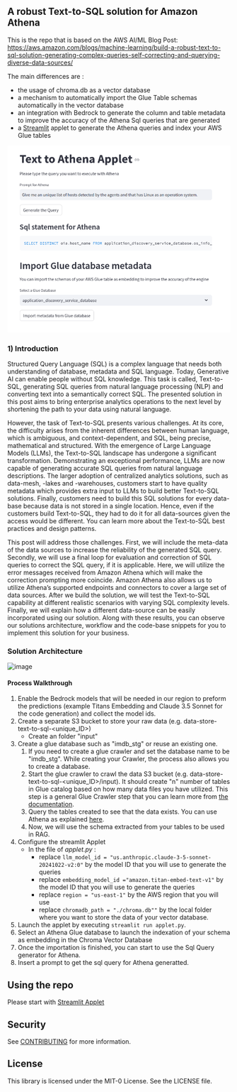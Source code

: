 ## A robust Text-to-SQL solution for Amazon Athena

This is the repo that is based on the AWS AI/ML Blog Post: https://aws.amazon.com/blogs/machine-learning/build-a-robust-text-to-sql-solution-generating-complex-queries-self-correcting-and-querying-diverse-data-sources/

The main differences are : 

* the usage of chroma.db as a vector database 
* a mechanism to automatically import the Glue Table schemas automatically in the vector database
* an integration with Bedrock to generate the column and table metadata to improve the accuracy of the Athena Sql queries that are generated
* a [Streamlit](https://streamlit.io/) applet to generate the Athena queries and index your AWS Glue tables

![Streamlit applet screenshot](screenshot.png)

### 1)	Introduction

Structured Query Language (SQL) is a complex language that needs both understanding of database, metadata and SQL language. Today, Generative AI can enable people without SQL knowledge. This task is called, Text-to-SQL, generating SQL queries from natural language processing (NLP) and converting text into a semantically correct SQL. The presented solution in this post aims to bring enterprise analytics operations to the next level by shortening the path to your data using natural language. 

However, the task of Text-to-SQL presents various challenges. At its core, the difficulty arises from the inherent differences between human language, which is ambiguous, and context-dependent, and SQL, being precise, mathematical and structured. With the emergence of Large Language Models (LLMs), the Text-to-SQL landscape has undergone a significant transformation. Demonstrating an exceptional performance, LLMs are now capable of generating accurate SQL queries from natural language descriptions. The larger adoption of centralized analytics solutions, such as data-mesh, -lakes and -warehouses, customers start to have quality metadata which provides extra input to LLMs to build better Text-to-SQL solutions. Finally, customers need to build this SQL solutions for every data-base because data is not stored in a single location. Hence, even if the customers build Text-to-SQL, they had to do it for all data-sources given the access would be different. You can learn more about the Text-to-SQL best practices and design patterns.

This post will address those challenges. First, we will include the meta-data of the data sources to increase the reliability of the generated SQL query. Secondly, we will use a final loop for evaluation and correction of SQL queries to correct the SQL query, if it is applicable. Here, we will utilize the error messages received from Amazon Athena which will make the correction prompting more coincide. Amazon Athena also allows us to utilize Athena’s supported endpoints and connectors to cover a large set of data sources. After we build the solution, we will test the Text-to-SQL capability at different realistic scenarios with varying SQL complexity levels. Finally, we will explain how a different data-source can be easily incorporated using our solution. Along with these results, you can observe our solutions architecture, workflow and the code-base snippets for you to implement this solution for your business.


### Solution Architecture
<img width="434" alt="image" src="https://github.com/aws-samples/text-to-sql-for-athena/assets/84034588/0c523340-0d7d-4da0-a409-1583a04184fe">

#### Process Walkthrough
1. Enable the Bedrock models that will be needed in our region to preform the predictions (example Titans Embedding and Claude 3.5 Sonnet for the code generation) and collect the model ids.
2. Create a separate S3 bucket to store your raw data (e.g. data-store-text-to-sql-<unique_ID>) 
    - Create an  folder "input"
3. Create a glue database such as "imdb_stg" or reuse an existing one.
   1. If you need to create a glue crawler and set the database name to be "imdb_stg". While creating your Crawler, the process also allows you to create a database.
   2.  Start the glue crawler to crawl the data S3 bucket (e.g. data-store-text-to-sql-<unique_ID>/input). It should create "n" number of tables in Glue catalog based on how many data files you have utilized. This step is a general Glue Crawler step that you can learn more from [the documentation](https://docs.aws.amazon.com/glue/latest/dg/define-crawler.html).
   3. Query the tables created to see that the data exists. You can use Athena as explained [here](https://docs.aws.amazon.com/athena/latest/ug/querying-glue-catalog.html).
   4. Now, we will use the schema extracted from your tables to be used in RAG. 
4. Configure the streamlit Applet
    - In the file of _applet.py_ : 
        - replace `llm_model_id = "us.anthropic.claude-3-5-sonnet-20241022-v2:0"` by the model ID that you will use to generate the queries
        - replace `embedding_model_id ="amazon.titan-embed-text-v1"` by the model ID that you will use to generate the queries
        - replace `region = "us-east-1"` by the AWS region that you will use    
        - replace `chromadb_path = "./chroma.db""` by the local folder where you want to store the data of your vector database.
5. Launch the applet by executing `streamlit run applet.py`. 
6. Select an Athena Glue database to launch the indexation of your schema as embedding in the Chroma Vector Database
7. Once the importation is finished, you can start to use the Sql Query generator for Athena.
8. Insert a prompt to get the sql query for Athena generatted.

## Using the repo
Please start with [Streamlit Applet](applet.py)

## Security

See [CONTRIBUTING](CONTRIBUTING.md#security-issue-notifications) for more information.

## License

This library is licensed under the MIT-0 License. See the LICENSE file.

